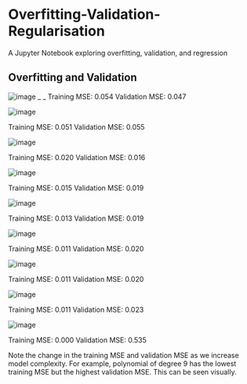 # Overfitting-Validation-Regularisation

A Jupyter Notebook exploring overfitting, validation, and regression

## Overfitting and Validation

![image](https://user-images.githubusercontent.com/96924468/166147130-fd918bb8-5d7f-4ffa-95be-1a1e1b59b26f.png) _ _ 
Training MSE: 0.054 
Validation MSE: 0.047

![image](https://user-images.githubusercontent.com/96924468/166147159-ca73ccf2-26bc-4a3e-a6e3-c7eb0580c7ab.png)

Training MSE: 0.051
Validation MSE: 0.055

![image](https://user-images.githubusercontent.com/96924468/166147189-7fccd070-b69c-4812-82aa-b6aee571b0ef.png)

Training MSE: 0.020
Validation MSE: 0.016

![image](https://user-images.githubusercontent.com/96924468/166147234-22710a5d-dfb4-4832-8ae3-fc3bbe2a6f1d.png)

Training MSE: 0.015
Validation MSE: 0.019

![image](https://user-images.githubusercontent.com/96924468/166147264-ebde47a1-717c-4c8b-885d-97097bf526e5.png)

Training MSE: 0.013
Validation MSE: 0.019

![image](https://user-images.githubusercontent.com/96924468/166147282-515ef94e-14c4-4e32-a5de-7c7e4be47e77.png)

Training MSE: 0.011
Validation MSE: 0.020

![image](https://user-images.githubusercontent.com/96924468/166147319-fd05eb4f-7302-4dd9-b8e2-14e5fc6ac085.png)

Training MSE: 0.011
Validation MSE: 0.020

![image](https://user-images.githubusercontent.com/96924468/166147350-fd7d6580-2334-438d-9412-aba9901eb7e5.png)

Training MSE: 0.011
Validation MSE: 0.023

![image](https://user-images.githubusercontent.com/96924468/166147368-98bedd5b-331c-48ea-9ba4-57c0628ccdc1.png)

Training MSE: 0.000
Validation MSE: 0.535

Note the change in the training MSE and validation MSE as we increase model complexity. For example, polynomial of degree 9 has the lowest training MSE but the highest validation MSE. This can be seen visually.




